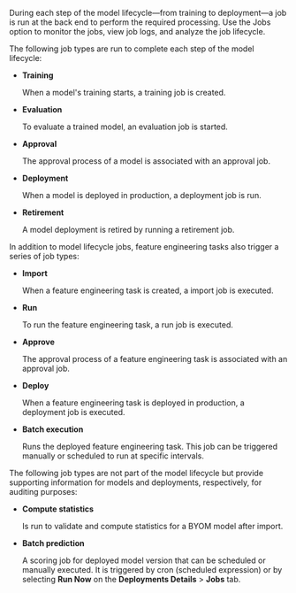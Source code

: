 During each step of the model lifecycle—from training to deployment—a job is run at the back end to perform the required processing. Use the Jobs option to monitor the jobs, view job logs, and analyze the job lifecycle.

The following job types are run to complete each step of the model lifecycle:

-   **Training**

    When a model's training starts, a training job is created.


-   **Evaluation**

    To evaluate a trained model, an evaluation job is started.


-   **Approval**

    The approval process of a model is associated with an approval job.


-   **Deployment**

    When a model is deployed in production, a deployment job is run.


-   **Retirement**

    A model deployment is retired by running a retirement job.


In addition to model lifecycle jobs, feature engineering tasks also trigger a series of job types:

-   **Import**

    When a feature engineering task is created, a import job is executed.


-   **Run**

    To run the feature engineering task, a run job is executed.


-   **Approve**

    The approval process of a feature engineering task is associated with an approval job.


-   **Deploy**

    When a feature engineering task is deployed in production, a deployment job is executed.


-   **Batch execution**

    Runs the deployed feature engineering task. This job can be triggered manually or scheduled to run at specific intervals.


The following job types are not part of the model lifecycle but provide supporting information for models and deployments, respectively, for auditing purposes:

-   **Compute statistics**

    Is run to validate and compute statistics for a BYOM model after import.


-   **Batch prediction**

    A scoring job for deployed model version that can be scheduled or manually executed. It is triggered by cron (scheduled expression) or by selecting **Run Now** on the **Deployments Details** > **Jobs** tab.


